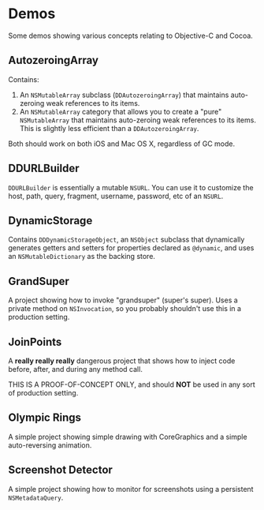 # Demos

Some demos showing various concepts relating to Objective-C and Cocoa.

## AutozeroingArray

Contains:

1. An `NSMutableArray` subclass (`DDAutozeroingArray`) that maintains auto-zeroing weak references to its items.
2. An `NSMutableArray` category that allows you to create a "pure" `NSMutableArray` that maintains auto-zeroing weak references to its items.  This is slightly less efficient than a `DDAutozeroingArray`.

Both should work on both iOS and Mac OS X, regardless of GC mode.

## DDURLBuilder

`DDURLBuilder` is essentially a mutable `NSURL`.  You can use it to customize the host, path, query, fragment, username, password, etc of an `NSURL`.

## DynamicStorage

Contains `DDDynamicStorageObject`, an `NSObject` subclass that dynamically generates getters and setters for properties declared as `@dynamic`, and uses an  `NSMutableDictionary` as the backing store.

## GrandSuper

A project showing how to invoke "grandsuper" (super's super).  Uses a private method on `NSInvocation`, so you probably shouldn't use this in a production setting.

## JoinPoints

A **really really really** dangerous project that shows how to inject code before, after, and during any method call.

THIS IS A PROOF-OF-CONCEPT ONLY, and should **NOT** be used in any sort of production setting.

## Olympic Rings

A simple project showing simple drawing with CoreGraphics and a simple auto-reversing animation.

## Screenshot Detector

A simple project showing how to monitor for screenshots using a persistent `NSMetadataQuery`.